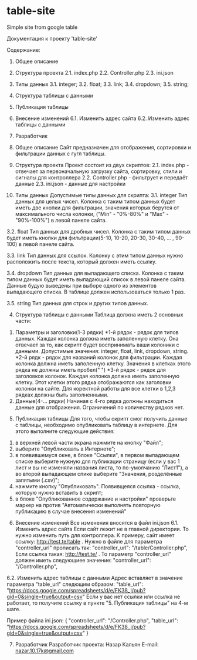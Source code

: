 # table-site
Simple site from google table

Документация к проекту 'table-site'

Содержание:
1. Общее описание
2. Структура проекта
2.1. index.php
2.2. Controller.php
2.3. ini.json
3. Типы данных
3.1. integer;
3.2. float;
3.3. link;
3.4. dropdown;
3.5. string;
4. Структура таблицы с данными
5. Публикация таблицы
6. Внесение изменений
6.1. Изменить адрес сайта
6.2. Изменить адрес таблицы с данными
7. Разработчик

1. Общее описание
Сайт предназначен для отображения, сортировки и фильтрации данных с гугл таблицы. 


2. Структура проекта
Проект состоит из двух скриптов:
2.1. index.php - отвечает за первоначальную загрузку сайта, сортировку, стили и сигналы для контроллера
2.2. Controller.php - фильтрует и передаёт данные
2.3. ini.json - данные для настройки


3. Типы данных
Допустимые типы данных для скрипта:
3.1. integer
Тип данных для целых чисел. Колонка с таким типом данных будет иметь две кнопки для фильтрации, значения которых берутся от максимального числа колонки, ("Min" - "0%-80%" и "Max" - "90%-100%") в левой панеле сайта.

3.2. float
Тип данных для дробных чисел. Колонка с таким типом данных будет иметь кнопки для фильтрации(5-10, 10-20, 20-30, 30-40, ... , 90-100) в левой панеле сайта.

3.3. link
Тип данных для ссылок. Колонку с этим типом данных нужно расположить после текста, который должен иметь ссылку.

3.4. dropdown
Тип данных для выпадающего списка. Колонка с таким типом данных будет иметь выпадающий список в левой панеле сайта. Данные будую выведены при выборе одного из элементов выпадающего списка. В таблице должен использоваться только 1 раз.

3.5. string
Тип данных для строк и других типов данных.


4. Структура таблицы с данными
Таблица должна иметь 2 основных части:
1) Параметры и заголовки(1-3 рядки)
*1-й рядок - рядок для типов данных. Каждая колонка должна иметь заполенную клетку. Она отвечает за то, как скрипт будет воспринимать ваши колоники с данными. Допустимые значения: integer, float, link, dropdown, string.
*2-й рядк - рядок для названий колонок для фильтрации. Каждая колонка должна иметь заполенную клетку. Значения в клетках этого рядка не должны иметь пробел(" ")
*3-й рядок - рядок для заголовков колонок. Каждая колонка должна иметь заполенную клетку. Этот клетки этого рядка отображаются как заголовки колонки на сайте.
Для коректной работы для все клетки в 1,2,3 рядках должны быть заполненными.
2) Данные(4-... рядки)
Начиная с 4-го рядка должны находиться данные для отображения. Ограничений по количеству рядков нет.


5. Публикация таблицы
Для того, чтобы скрипт смог получить данные с таблицы, необходимо опубликовать таблицу в интернете. Для этого выполните следующие действия:
1) в верхней левой части экрана нажмите на кнопку "Файл";
2) выберите "Опубликовать в Интернете";
3) в появившемуся окне, в блоке "Ссылки", в первом выпадающем списке выберите нужную для публикации страницу (если у вас 1 лист и вы не изменяли названия листа, то по-умолчанию "Лист1"), а во второй выпадающем спике выберите "Значения, розделённые запятыми (.csv)";
4) нажмите кнопку "Опубликовать". Появивщеяся ссылка - ссылка, которую нужно вставить в скрипт;
5) в блоке "Опубликованное содержание и настройки" проверьте маркер на против "Автоматически выполнять повторную публикацию в случае внесения изменений"

6. Внесение изменений
Все изменения вносятся в файл ini.json
6.1. Изменить адрес сайта
Если сайт лежит не в главной директории. То нужно изменить путь для контроллера.
К примеру, сайт имеет ссылку: http://test.te/table . Нужно в файле для параметра "controller_url"  прописать так:
"controller_url": "/table/Controller.php",
Если ссылка такая:  http://test.te/ . То параметр "controller_url" должен иметь следующиее значение:
"controller_url": "/Controller.php",

6.2. Изменить адрес таблицы с данными
Адрес вставляет в значение параметра "table_url" следющим образом:
"table_url": "https://docs.google.com/spreadsheets/d/e/FK38_j/pub?gid=0&single=true&output=csv"
Если у вас нет ссылки или ссылка не работает, то получите ссылку в пункте "5. Публикация таблицы" на 4-м шаге.

Пример файла ini.json:
{
  "controller_url": "/Controller.php",
  "table_url": "https://docs.google.com/spreadsheets/d/e/FK38_j/pub?gid=0&single=true&output=csv"
}


7. Разработчик
Разработчик проекта: Назар Кальян
E-mail: nazar.10.17k@gmail.com
